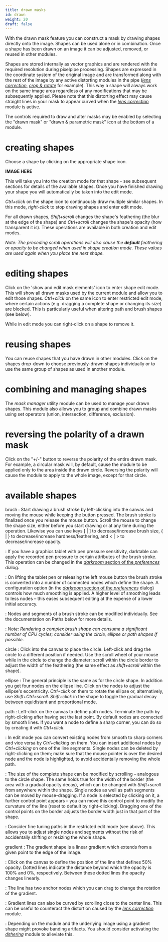 ```yaml
---
title: drawn masks
id: drawn
weight: 20
draft: false
---
```


With the drawn mask feature you can construct a mask by drawing shapes directly onto the image. Shapes can be used alone or in combination. Once a shape has been drawn on an image it can be adjusted, removed, or reused in other modules.

Shapes are stored internally as vector graphics and are rendered with the required resolution during pixelpipe processing. Shapes are expressed in the coordinate system of the original image and are transformed along with the rest of the image by any active distorting modules in the pipe ([_lens correction_](../../../module-reference/processing-modules/lens-correction.md), [_crop & rotate_](../../../module-reference/processing-modules/crop-rotate.md) for example). This way a shape will always work on the same image area regardless of any modifications that may be subsequently applied.  Please note that this distorting effect may cause straight lines in your mask to appear curved when the [_lens correction_](../../../module-reference/processing-modules/lens-correction.md) module is active.

The controls required to draw and alter masks may be enabled by selecting the "drawn mask" or "drawn & parametric mask" icon at the bottom of a module.

# creating shapes

Choose a shape by clicking on the appropriate shape icon.

**IMAGE HERE**

This will take you into the creation mode for that shape - see subsequent sections for details of the available shapes. Once you have finished drawing your shape you will automatically be taken into the edit mode. 

_Ctrl+click_ on the shape icon to continuously draw multiple similar shapes. In this mode, _right-click_ to stop drawing shapes and enter edit mode.

For all drawn shapes, _Shift+scroll_ changes the shape's feathering (the blur at the edge of the shape) and _Ctrl+scroll_ changes the shape's opacity (how transparent it is). These operations are available in both creation and edit modes.

_Note: The preceding scroll operations will also cause the **default** feathering or opacity to be changed when used in shape creation mode. These values are used again when you place the next shape._

# editing shapes

Click on the 'show and edit mask elements' icon to enter shape edit mode. This will show all drawn masks used by the current module and allow you to edit those shapes. _Ctrl+click_ on the same icon to enter restricted edit mode, where certain actions (e.g. dragging a complete shape or changing its size) are blocked. This is particularly useful when altering path and brush shapes (see below).

While in edit mode you can right-click on a shape to remove it.

# reusing shapes

You can reuse shapes that you have drawn in other modules. Click on the shapes drop-down to choose previously-drawn shapes individually or to use the same group of shapes as used in another module.

# combining and managing shapes

The _mask manager_ utility module can be used to manage your drawn shapes. This module also allows you to group and combine drawn masks using set operators (union, intersection, difference, exclusion).

# reversing the polarity of a drawn mask 

Click on the "+/-" button to reverse the polarity of the entire drawn mask. For example, a circular mask will, by default, cause the module to be applied only to the area inside the drawn circle. Reversing the polarity will cause the module to apply to the whole image, except for that circle.

# available shapes

brush
: Start drawing a brush stroke by left-clicking into the canvas and moving the mouse while keeping the button pressed. The brush stroke is finalized once you release the mouse button. Scroll the mouse to change the shape size, either before you start drawing or at any time during the operation. Likewise you can use keys [ | ] to decrease/increase brush size, { | } to decrease/increase hardness/feathering, and < | > to decrease/increase opacity.

: If you have a graphics tablet with pen pressure sensitivity, darktable can apply the recorded pen pressure to certain attributes of the brush stroke. This operation can be changed in the [_darkroom_ section of the _preferences_](../../../preferences-settings/darkroom.md) dialog.

: On lifting the tablet pen or releasing the left mouse button the brush stroke is converted into a number of connected nodes which define the shape. A configuration option (in the [_darkroom_ section of the _preferences_](../../../preferences-settings/darkroom.md) dialog) controls how much smoothing is applied. A higher level of smoothing leads to less nodes – this eases subsequent editing at the expense of a lower initial accuracy.

: Nodes and segments of a brush stroke can be modified individually. See the documentation on Paths below for more details.

: _Note: Rendering a complex brush shape can consume a significant number of CPU cycles; consider using the circle, ellipse or path shapes if possible._ 

circle
: Click into the canvas to place the circle. Left-click and drag the circle to a different position if needed. Use the scroll wheel of your mouse while in the circle to change the diameter; scroll within the circle border to adjust the width of the feathering (the same effect as _shift+scroll_ within the shape).

ellipse
: The general principle is the same as for the circle shape. In addition you get four nodes on the ellipse line. Click on the nodes to adjust the ellipse's eccentricity. _Ctrl+click_ on them to rotate the ellipse or, alternatively, use _Shift+Ctrl+scroll_. _Shift+click_ in the shape to toggle the gradual decay between equidistant and proportional mode.

path
: Left-click on the canvas to define path nodes. Terminate the path by right-clicking after having set the last point. By default nodes are connected by smooth lines. If you want a node to define a sharp corner, you can do so by creating it with _Ctrl+click_.

: In edit mode you can convert existing nodes from smooth to sharp corners and vice versa by _Ctrl+clicking_ on them. You can insert additional nodes by _Ctrl+clicking_ on one of the line segments. Single nodes can be deleted by right-clicking on them; make sure that the mouse pointer is over the desired node and the node is highlighted, to avoid accidentally removing the whole path.

: The size of the complete shape can be modified by scrolling – analogous to the circle shape. The same holds true for the width of the border (the area with a gradual opacity decay), which can be changed with _Shift+scroll_ from anywhere within the shape. Single nodes as well as path segments can be moved by mouse-dragging. If a node is selected by clicking on it, a further control point appears – you can move this control point to modify the curvature of the line (reset to default by right-clicking). Dragging one of the control points on the border adjusts the border width just in that part of the shape.

: Consider fine tuning paths in the restricted edit mode (see above). This allows you to adjust single nodes and segments without the risk of accidentally shifting or resizing the whole shape. 

gradient
: The gradient shape is a linear gradient which extends from a given point to the edge of the image.

: Click on the canvas to define the position of the line that defines 50% opacity. Dotted lines indicate the distance beyond which the opacity is 100% and 0%, respectively. Between these dotted lines the opacity changes linearly. 

: The line has two anchor nodes which you can drag to change the rotation of the gradient.

: Gradient lines can also be curved by scrolling close to the center line. This can be useful to counteract the distortion caused by the [_lens correction_](../../../module-reference/processing-modules/lens-correction.md) module. 

: Depending on the module and the underlying image using a gradient shape might provoke banding artifacts. You should consider activating the [_dithering_](../../../module-reference/processing-modules/dithering.md) module to alleviate this.
